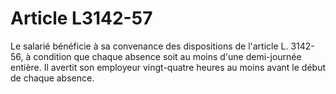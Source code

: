 # Article L3142-57

Le salarié bénéficie à sa convenance des dispositions de l'article L. 3142-56, à condition que chaque absence soit au moins d'une demi-journée entière. Il avertit son employeur vingt-quatre heures au moins avant le début de chaque absence.